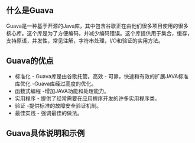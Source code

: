 ## 什么是Guava
Guava是一种基于开源的Java库，其中包含谷歌正在由他们很多项目使用的很多核心库。这个库是为了方便编码，并减少编码错误。这个库提供用于集合，缓存，支持原语，并发性，常见注解，字符串处理，I/O和验证的实用方法。

## Guava的优点
* 标准化 - Guava库是由谷歌托管。高效 - 可靠，快速和有效的扩展JAVA标准库优化 -Guava库经过高度的优化。
* 函数式编程 -增加JAVA功能和处理能力。
* 实用程序 - 提供了经常需要在应用程序开发的许多实用程序类。
* 验证 -提供标准的故障安全验证机制。
* 最佳实践 - 强调最佳的做法。

## Guava具体说明和示例

